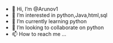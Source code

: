- 👋 Hi, I’m @Arunov1
- 👀 I’m interested in python,Java,html,sql
- 🌱 I’m currently learning python
- 💞️ I’m looking to collaborate on python
- 📫 How to reach me ...

<!---
Arunov1/Arunov1 is a ✨ special ✨ repository because its `README.md` (this file) appears on your GitHub profile.
You can click the Preview link to take a look at your changes.
--->
